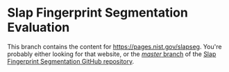 Slap Fingerprint Segmentation Evaluation
========================================

This branch contains the content for https://pages.nist.gov/slapseg. You're
probably either looking for that website, or the
[_master_ branch](https://github.com/usnistgov/slapseg/tree/master) of the
[Slap Fingerprint Segmentation GitHub repository](1).

[1]: https://github.com/usnistgov/slapseg
